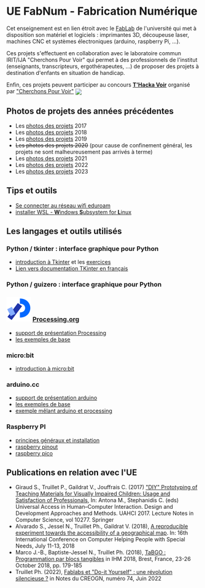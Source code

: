 # UE FabNum - Fabrication Numérique

Cet enseignement est en lien étroit avec le [FabLab](http://campusfab.univ-tlse3.fr) de l'université qui met à disposition son matériel et logiciels :  imprimantes 3D, découpeuse laser, machines CNC et systèmes électroniques (arduino, raspberry Pi, ...).

Ces projets s'effectuent en collaboration avec le laboratoire commun IRIT/IJA "Cherchons Pour Voir"  qui permet à des professionnels de l'institut (enseignants, transcripteurs, ergothérapeutes, …) de proposer des projets à destination d'enfants en situation de handicap.

Enfin, ces projets peuvent participer au  concours **[T'Hacka Voir](https://thackavoir.fr)** organisé par ["Cherchons Pour Voir"](http://cherchonspourvoir.org) <img src="https://github.com/truillet/ups/blob/master/l1info/projets/CPV.png" width=100 valign="middle">

## Photos de projets des années précédentes
* Les [photos des projets](https://goo.gl/photos/ziiTxKuK3US1Zgwo6) 2017		
* Les [photos des projets](https://photos.app.goo.gl/4vy6OGd5W74osKal1) 2018
* Les [photos des projets](https://photos.app.goo.gl/YDe1hAeWh82qXuxS6) 2019
* ~~Les photos des projets 2020~~ (pour cause de confinement général, les projets ne sont malheureusement pas arrivés à terme)
* Les [photos des projets](https://photos.app.goo.gl/aM46jGBa2pTGjJdQ7) 2021
* Les [photos des projets](https://photos.app.goo.gl/5idE69rDTeeKDa5CA) 2022
* Les [photos des projets](https://photos.app.goo.gl/qbkTpKCmo7s3RnCS8) 2023
            
## Tips et outils 
* [Se connecter au réseau wifi eduroam](https://cat.eduroam.org)
* [installer WSL - **W**indows **S**ubsystem for **L**inux](https://learn.microsoft.com/fr-fr/windows/wsl/install)

## Les langages et outils utilisés

### Python / tkinter : interface graphique pour Python
* [introduction à Tkinter](https://github.com/truillet/ups/blob/master/l1info/supports/tkinter.pdf) et les [exercices](https://github.com/truillet/ups/blob/master/l1info/code/tkinter.zip)
* [Lien vers documentation TKinter en français](http://tkinter.fdex.eu/index.html)
 
### Python / guizero : interface graphique pour Python

### <img src="https://github.com/truillet/upssitech/blob/master/SRI/1A/Code/Processing_2021_logo.png" width=64> [Processing.org](https://www.processing.org)
* [support de présentation Processing](https://github.com/truillet/ups/blob/master/l1info/supports/introduction_processing_ex.pdf)
* [les exemples de base](https://github.com/truillet/ups/blob/master/l1info/code/exercices_processing.zip)


### micro:bit
* [introduction à micro:bit](https://github.com/truillet/ups/blob/master/l1info/supports/microbit.pdf)

### arduino.cc
* [support de présentation arduino](https://github.com/truillet/ups/blob/master/l1info/supports/L1_arduino.pdf)
* [les exemples de base](https://github.com/truillet/ups/blob/master/l1info/code/Processing_base.zip)
* [exemple mêlant arduino et processing](https://github.com/truillet/ups/blob/master/l1info/code/arduino_processing.zip)

### Raspberry PI
* [principes généraux et installation](https://github.com/truillet/ups/blob/master/l1info/supports/Introduction_RPi.pdf)
* [raspberry pinout](https://pinout.xyz)
* [raspberry pico](https://www.raspberrypi.com/documentation/microcontrollers/raspberry-pi-pico.html)


## Publications en relation avec l'UE
* Giraud S., Truillet P., Gaildrat V., Jouffrais C. (2017) ["DIY" Prototyping of Teaching Materials for Visually Impaired Children: Usage and Satisfaction of Professionals](https://doi.org/10.1007/978-3-319-58706-6_42), In: Antona M., Stephanidis C. (eds) Universal Access in Human–Computer Interaction. Design and Development Approaches and Methods. UAHCI 2017. Lecture Notes in Computer Science, vol 10277. Springer	
* Alvarado S., Jessel N., Truillet Ph., Gaildrat V. (2018), [A reproducible experiment towards the accessibility of a geographical map](https://link.springer.com/chapter/10.1007/978-3-319-94274-2_40#author-information). In: 16th International Conference on Computer Helping People with Special Needs, July 11-13, 2018
* Marco J.-B., Baptiste-Jessel N., Truillet Ph. (2018), [TaBGO : Programmation par blocs tangibles](https://hal.science/hal-02181953) in IHM 2018, Brest, France, 23-26 October 2018, pp. 179-185
* Truillet Ph. (2022), [Fablabs et "Do-it Yourself" : une révolution silencieuse ?](https://www.gendarmerie.interieur.gouv.fr/crgn/publications/les-notes-du-creogn/fablabs-et-do-it-yourself-une-revolution-silencieuse) in Notes du CREOGN, numéro 74, Juin 2022				
